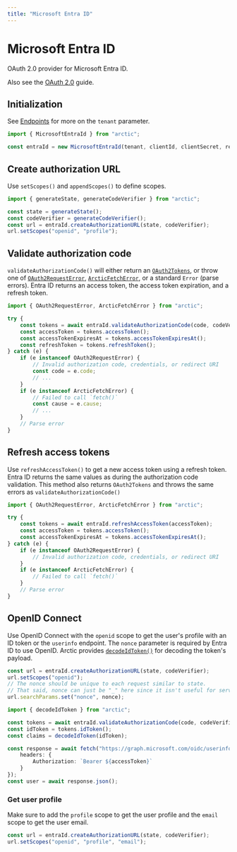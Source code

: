 ```yaml
---
title: "Microsoft Entra ID"
---
```


# Microsoft Entra ID

OAuth 2.0 provider for Microsoft Entra ID.

Also see the [OAuth 2.0](/guides/oauth2) guide.

## Initialization

See [Endpoints](https://learn.microsoft.com/en-us/entra/identity-platform/v2-protocols#endpoints) for more on the `tenant` parameter.

```ts
import { MicrosoftEntraId } from "arctic";

const entraId = new MicrosoftEntraId(tenant, clientId, clientSecret, redirectURI);
```

## Create authorization URL

Use `setScopes()` and `appendScopes()` to define scopes.

```ts
import { generateState, generateCodeVerifier } from "arctic";

const state = generateState();
const codeVerifier = generateCodeVerifier();
const url = entraId.createAuthorizationURL(state, codeVerifier);
url.setScopes("openid", "profile");
```

## Validate authorization code

`validateAuthorizationCode()` will either return an [`OAuth2Tokens`](/reference/OAuth2Tokens), or throw one of [`OAuth2RequestError`](/reference/OAuth2RequestError), [`ArcticFetchError`](/reference/ArcticFetchError), or a standard `Error` (parse errors). Entra ID returns an access token, the access token expiration, and a refresh token.

```ts
import { OAuth2RequestError, ArcticFetchError } from "arctic";

try {
	const tokens = await entraId.validateAuthorizationCode(code, codeVerifier);
	const accessToken = tokens.accessToken();
	const accessTokenExpiresAt = tokens.accessTokenExpiresAt();
	const refreshToken = tokens.refreshToken();
} catch (e) {
	if (e instanceof OAuth2RequestError) {
		// Invalid authorization code, credentials, or redirect URI
		const code = e.code;
		// ...
	}
	if (e instanceof ArcticFetchError) {
		// Failed to call `fetch()`
		const cause = e.cause;
		// ...
	}
	// Parse error
}
```

## Refresh access tokens

Use `refreshAccessToken()` to get a new access token using a refresh token. Entra ID returns the same values as during the authorization code validation. This method also returns `OAuth2Tokens` and throws the same errors as `validateAuthorizationCode()`

```ts
import { OAuth2RequestError, ArcticFetchError } from "arctic";

try {
	const tokens = await entraId.refreshAccessToken(accessToken);
	const accessToken = tokens.accessToken();
	const accessTokenExpiresAt = tokens.accessTokenExpiresAt();
} catch (e) {
	if (e instanceof OAuth2RequestError) {
		// Invalid authorization code, credentials, or redirect URI
	}
	if (e instanceof ArcticFetchError) {
		// Failed to call `fetch()`
	}
	// Parse error
}
```

## OpenID Connect

Use OpenID Connect with the `openid` scope to get the user's profile with an ID token or the `userinfo` endpoint. The `nonce` parameter is required by Entra ID to use OpenID. Arctic provides [`decodeIdToken()`](/reference/decodeIdToken) for decoding the token's payload.

```ts
const url = entraId.createAuthorizationURL(state, codeVerifier);
url.setScopes("openid");
// The nonce should be unique to each request similar to state.
// That said, nonce can just be "_" here since it isn't useful for server-based OAuth.
url.searchParams.set("nonce", nonce);
```

```ts
import { decodeIdToken } from "arctic";

const tokens = await entraId.validateAuthorizationCode(code, codeVerifier);
const idToken = tokens.idToken();
const claims = decodeIdToken(idToken);
```

```ts
const response = await fetch("https://graph.microsoft.com/oidc/userinfo", {
	headers: {
		Authorization: `Bearer ${accessToken}`
	}
});
const user = await response.json();
```

### Get user profile

Make sure to add the `profile` scope to get the user profile and the `email` scope to get the user email.

```ts
const url = entraId.createAuthorizationURL(state, codeVerifier);
url.setScopes("openid", "profile", "email");
```
